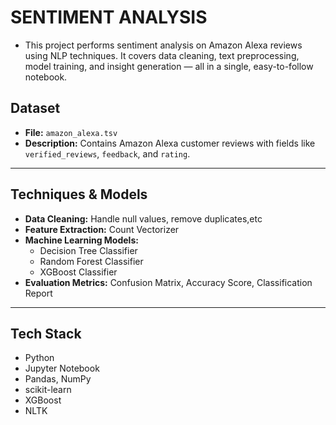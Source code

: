# SENTIMENT ANALYSIS
- This project performs sentiment analysis on Amazon Alexa reviews using NLP techniques. It covers data cleaning, text preprocessing, model training, and insight generation — all in a single, easy-to-follow notebook.

## Dataset
- **File:** `amazon_alexa.tsv`
- **Description:** Contains Amazon Alexa customer reviews with fields like `verified_reviews`, `feedback`, and `rating`.

---

## Techniques & Models
- **Data Cleaning:** Handle null values, remove duplicates,etc
- **Feature Extraction:** Count Vectorizer
- **Machine Learning Models:**
  - Decision Tree Classifier
  - Random Forest Classifier
  - XGBoost Classifier
- **Evaluation Metrics:** Confusion Matrix, Accuracy Score, Classification Report

---

## Tech Stack
- Python
- Jupyter Notebook
- Pandas, NumPy
- scikit-learn
- XGBoost
- NLTK
